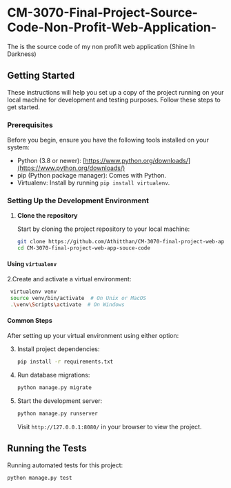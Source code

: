 # CM-3070-Final-Project-Source-Code-Non-Profit-Web-Application-
The is the source code of my non profilt web application (Shine In Darkness)

## Getting Started

These instructions will help you set up a copy of the project running on your local machine for development and testing purposes. Follow these steps to get started.

### Prerequisites

Before you begin, ensure you have the following tools installed on your system:

- Python (3.8 or newer): [https://www.python.org/downloads/](https://www.python.org/downloads/)
- pip (Python package manager): Comes with Python.
- Virtualenv: Install by running `pip install virtualenv`.

### Setting Up the Development Environment


1. **Clone the repository**

   Start by cloning the project repository to your local machine:

   ```bash
   git clone https://github.com/Athitthan/CM-3070-final-project-web-app-souce-code.git
   cd CM-3070-final-project-web-app-souce-code
   ```


#### Using `virtualenv`

2.Create and activate a virtual environment:

  ```bash
   virtualenv venv
   source venv/bin/activate  # On Unix or MacOS
   .\venv\Scripts\activate  # On Windows
  ```


#### Common Steps

After setting up your virtual environment using either option:

3. Install project dependencies:

   ```bash
   pip install -r requirements.txt
   ```


4. Run database migrations:

   ```bash
   python manage.py migrate
   ```

5. Start the development server:

   ```bash
   python manage.py runserver
   ```

   Visit `http://127.0.0.1:8080/` in your browser to view the project.

## Running the Tests

Running automated tests for this project:

```bash
python manage.py test
```


